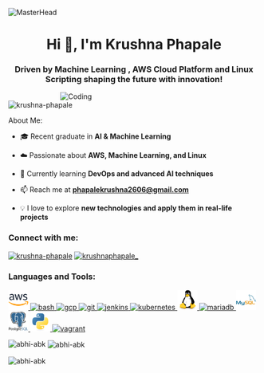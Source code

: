 



![MasterHead](https://as2.ftcdn.net/v2/jpg/02/09/19/15/1000_F_209191528_GYzxi0vEm0fV8oyqIWbmkgEM2BH4X47e.jpg)
<h1 align="center">Hi 👋, I'm Krushna Phapale</h1>
<h3 align="center">Driven by Machine Learning , AWS Cloud Platform and Linux Scripting shaping the future with innovation!</h3>
<img align="right" alt="Coding" width="400" src="https://jnnce.ac.in/jnndemo/aiml.gif">

<p align="left"> <img src="https://komarev.com/ghpvc/?username=abhi-abk&label=Profile%20views&color=0e75b6&style=flat" alt="krushna-phapale" /> </p>

 About Me:
- 🎓 Recent graduate in **AI & Machine Learning** 

- ☁️ Passionate about **AWS, Machine Learning, and Linux**

- 🌱 Currently learning **DevOps and advanced AI techniques**

- 📫 Reach me at **phapalekrushna2606@gmail.com**

- 💡 I love to explore **new technologies and apply them in real-life projects**

<h3 align="left">Connect with me:</h3>
<p align="left">
<a href="https://www.linkedin.com/in/krushna-phapale/" target="blank"><img align="center" src="https://raw.githubusercontent.com/rahuldkjain/github-profile-readme-generator/master/src/images/icons/Social/linked-in-alt.svg" alt="krushna-phapale" height="30" width="40" /></a>
<a href="https://www.instagram.com/krushnaphapale_/" target="blank"><img align="center" src="https://raw.githubusercontent.com/rahuldkjain/github-profile-readme-generator/master/src/images/icons/Social/instagram.svg" alt="krushnaphapale_" height="30" width="40" /></a>
</p>

<h3 align="left">Languages and Tools:</h3>
<p align="left"> <a href="https://aws.amazon.com" target="_blank" rel="noreferrer"> <img src="https://raw.githubusercontent.com/devicons/devicon/master/icons/amazonwebservices/amazonwebservices-original-wordmark.svg" alt="aws" width="40" height="40"/> </a> <a href="https://www.gnu.org/software/bash/" target="_blank" rel="noreferrer"> <img src="https://www.vectorlogo.zone/logos/gnu_bash/gnu_bash-icon.svg" alt="bash" width="40" height="40"/> </a> <a href="https://cloud.google.com" target="_blank" rel="noreferrer"> <img src="https://www.vectorlogo.zone/logos/google_cloud/google_cloud-icon.svg" alt="gcp" width="40" height="40"/> </a> <a href="https://git-scm.com/" target="_blank" rel="noreferrer"> <img src="https://www.vectorlogo.zone/logos/git-scm/git-scm-icon.svg" alt="git" width="40" height="40"/> </a> <a href="https://www.jenkins.io" target="_blank" rel="noreferrer"> <img src="https://www.vectorlogo.zone/logos/jenkins/jenkins-icon.svg" alt="jenkins" width="40" height="40"/> </a> <a href="https://kubernetes.io" target="_blank" rel="noreferrer"> <img src="https://www.vectorlogo.zone/logos/kubernetes/kubernetes-icon.svg" alt="kubernetes" width="40" height="40"/> </a> <a href="https://www.linux.org/" target="_blank" rel="noreferrer"> <img src="https://raw.githubusercontent.com/devicons/devicon/master/icons/linux/linux-original.svg" alt="linux" width="40" height="40"/> </a> <a href="https://mariadb.org/" target="_blank" rel="noreferrer"> <img src="https://www.vectorlogo.zone/logos/mariadb/mariadb-icon.svg" alt="mariadb" width="40" height="40"/> </a> <a href="https://www.mysql.com/" target="_blank" rel="noreferrer"> <img src="https://raw.githubusercontent.com/devicons/devicon/master/icons/mysql/mysql-original-wordmark.svg" alt="mysql" width="40" height="40"/> </a> <a href="https://www.postgresql.org" target="_blank" rel="noreferrer"> <img src="https://raw.githubusercontent.com/devicons/devicon/master/icons/postgresql/postgresql-original-wordmark.svg" alt="postgresql" width="40" height="40"/> </a> <a href="https://www.python.org" target="_blank" rel="noreferrer"> <img src="https://raw.githubusercontent.com/devicons/devicon/master/icons/python/python-original.svg" alt="python" width="40" height="40"/> </a> <a href="https://www.vagrantup.com/" target="_blank" rel="noreferrer"> <img src="https://www.vectorlogo.zone/logos/vagrantup/vagrantup-icon.svg" alt="vagrant" width="40" height="40"/> </a> </p>

<p><img align="left" src="https://github-readme-stats.vercel.app/api/top-langs?username=abhi-abk&show_icons=true&locale=en&layout=compact" alt="abhi-abk" /></p>

<p>&nbsp;<img align="center" src="https://github-readme-stats.vercel.app/api?username=abhi-abk&show_icons=true&locale=en" alt="abhi-abk" /></p>

<p><img align="center" src="https://github-readme-streak-stats.herokuapp.com/?user=abhi-abk&" alt="abhi-abk" /></p>
